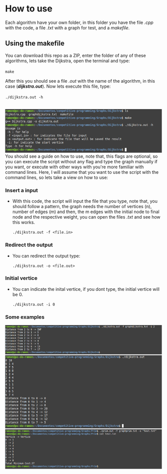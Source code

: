# How to use

Each algorithm have your own folder, in this folder you have the file *.cpp* with the code, a file *.txt* with a graph for test, and a *makefile*.

## Using the makefile

You can download this repo as a ZIP, enter the folder of any of these algorithms, lets take the Dijkstra, open the terminal and type:<br><br>
    ```make```

After this you should see a file *.out* with the name of the algorithm, in this case (***dijkstra.out***). Now lets execute this file, type:<br><br>
    ```./dijkstra.out -h```

<br>
<img src="images/img1.png">
<br>
You should see a guide on how to use, note that, this flags are optional, so you can execute the script without any flag and type the graph manually if you want, or execute with other ways with you're more familiar with command lines. Here, I will assume that you want to use the script with the command lines, so lets take a view on how to use:


### Insert a input
- With this code, the script will input the file that you type, note that, you should follow a pattern, the graph needs the number of vertices (n), number of edges (m) and then, the m edges with the initial node to final node and the respective weight, you can open the files *.txt* and see how this works.

    ```./dijkstra.out -f <file.in>```

### Redirect the output
- You can redirect the output type:

    ```./dijkstra.out -o <file.out>```
   
 ### Initial vertice
 - You can indicate the inital vertice, if you dont type, the initial vertice will be 0.

    ```./dijkstra.out -i 0```
  

### Some examples
<img src="images/img2.png">

<img src="images/img3.png">

<img src="images/img4.png">
